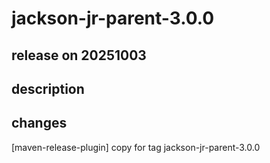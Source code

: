 # jackson-jr-parent-3.0.0

## release on 20251003
## description
## changes
[maven-release-plugin] copy for tag jackson-jr-parent-3.0.0

